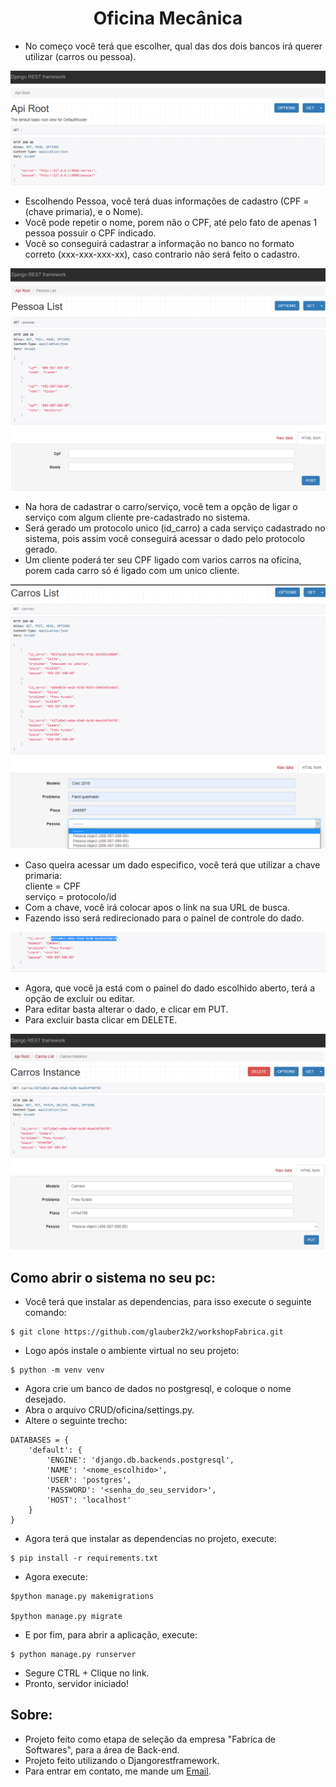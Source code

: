 <h1 align="center">Oficina Mecânica</h1>

- No começo você terá que escolher, qual das dos dois bancos irá querer utilizar (carros ou pessoa).

<img src="https://github.com/glauber2k2/workshopFabrica/blob/desafio/tela1.png" >

- Escolhendo Pessoa, você terá duas informações de cadastro (CPF = (chave primaria), e o Nome).
- Você pode repetir o nome, porem não o CPF, até pelo fato de apenas 1 pessoa possuir o CPF indicado.
- Você so conseguirá cadastrar a informação no banco no formato correto (xxx-xxx-xxx-xx), caso contrario não será feito o cadastro.

<img src="https://github.com/glauber2k2/workshopFabrica/blob/desafio/tela2.png">

- Na hora de cadastrar o carro/serviço, você tem a opção de ligar o serviço com algum cliente pre-cadastrado no sistema.
- Será gerado um protocolo unico (id_carro) a cada serviço cadastrado no sistema, pois assim você conseguirá acessar o dado pelo protocolo gerado.
- Um cliente poderá ter seu CPF ligado com varios carros na oficina, porem cada carro só é ligado com um unico cliente.

<img src="https://github.com/glauber2k2/workshopFabrica/blob/desafio/tela3.png">

- Caso queira acessar um dado especifico, você terá que utilizar a chave primaria: </br>
cliente = CPF </br>
serviço = protocolo/id
- Com a chave, você irá colocar apos o link na sua URL de busca.
- Fazendo isso será redirecionado para o painel de controle do dado.

<img src="https://github.com/glauber2k2/workshopFabrica/blob/desafio/tela4.png">

- Agora, que você ja está com o painel do dado escolhido aberto, terá a opção de excluir ou editar.
- Para editar basta alterar o dado, e clicar em PUT.
- Para excluir basta clicar em DELETE.

<img src="https://github.com/glauber2k2/workshopFabrica/blob/desafio/tela5.png">

## Como abrir o sistema no seu pc:

- Você terá que instalar as dependencias, para isso execute o seguinte comando:
```
$ git clone https://github.com/glauber2k2/workshopFabrica.git
```
- Logo após instale o ambiente virtual no seu projeto:
```
$ python -m venv venv
```
- Agora crie um banco de dados no postgresql, e coloque o nome desejado.
- Abra o arquivo CRUD/oficina/settings.py.
- Altere o seguinte trecho:
```
DATABASES = {
    'default': {
        'ENGINE': 'django.db.backends.postgresql',
        'NAME': '<nome_escolhido>',
        'USER': 'postgres',
        'PASSWORD': '<senha_do_seu_servidor>',
        'HOST': 'localhost'
    }
}
```
- Agora terá que instalar as dependencias no projeto, execute:
```
$ pip install -r requirements.txt
```
- Agora execute:
```
$python manage.py makemigrations

$python manage.py migrate
```
- E por fim, para abrir a aplicação, execute:
```
$ python manage.py runserver
```
- Segure CTRL + Clique no link.
- Pronto, servidor iniciado!

## Sobre:

- Projeto feito como etapa de seleção da empresa "Fabrica de Softwares", para a área de Back-end.
- Projeto feito utilizando o Djangorestframework.
- Para entrar em contato, me mande um <a href="mailto:devglaubermonteiro@gmail.com">Email</a>.
